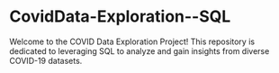 # CovidData-Exploration--SQL
Welcome to the COVID Data Exploration Project! This repository is dedicated to leveraging SQL to analyze and gain insights from diverse COVID-19 datasets.
